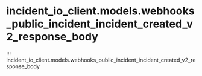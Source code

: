 # incident_io_client.models.webhooks_public_incident_incident_created_v2_response_body

::: incident_io_client.models.webhooks_public_incident_incident_created_v2_response_body